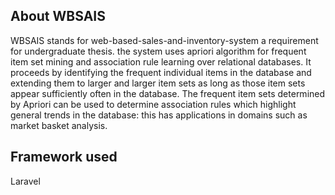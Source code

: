 ## About WBSAIS

WBSAIS stands for web-based-sales-and-inventory-system
a requirement for undergraduate thesis. the system uses apriori algorithm for frequent item set mining and association rule learning over relational databases. It proceeds by identifying the frequent individual items in the database and extending them to larger and larger item sets as long as those item sets appear sufficiently often in the database. The frequent item sets determined by Apriori can be used to determine association rules which highlight general trends in the database: this has applications in domains such as market basket analysis.

## Framework used
Laravel
